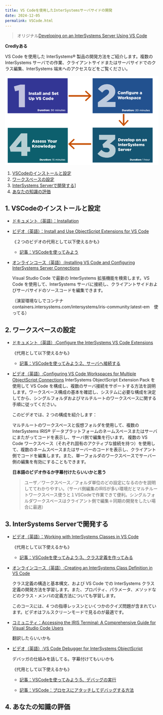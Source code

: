 ```yaml
---
title: VS Codeを使用したInterSystemsサーバサイドの開発
date: 2024-12-05
permalink: VSCode.html
---
```

> オリジナル[Developing on an InterSystems Server Using VS Code](https://learning.intersystems.com/enrol/index.php?id=1678)

**Credlyある**

VS Code を使用した InterSystems® 製品の開発方法をご紹介します。複数の InterSystems サーバでの作業、クライアントサイドまたはサーバサイドでのクラス編集、InterSystems 端末へのアクセスなどをご覧ください。

![](/assets/VSCode.png)

1. [VSCodeのインストールと設定](#1-vscodeのインストールと設定)
2. [ワークスペースの設定](#2-ワークスペースの設定)
3. [InterSystems Serverで開発する](#3-intersystems-serverで開発する)]
4. [あなたの知識の評価](#4-あなたの知識の評価)

## 1. VSCodeのインストールと設定

- [ドキュメント（英語）：Installation](https://docs.intersystems.com/components/csp/docbook/DocBook.UI.Page.cls?KEY=GVSCO_install)

- [ビデオ（英語）：Install and Use ObjectScript Extensions for VS Code](https://learning.intersystems.com/enrol/index.php?id=1458)

    《２つのビデオの代用として以下使えるかも》
    - [記事：VSCodeを使ってみよう](https://jp.community.intersystems.com/node/482976)

- [オンラインコース（英語）:Installing VS Code and Configuring InterSystems Server Connections](https://learning.intersystems.com/course/view.php?id=1782)

    Visual Studio Code で最新の InterSystems 拡張機能を検索します。VS Code を使用して、InterSystems サーバに接続し、クライアントサイドおよびサーバサイドのソースコードを編集できます。

    （演習環境なしでコンテナ　containers.intersystems.com/intersystems/iris-community:latest-em　使ってる）

## 2. ワークスペースの設定

- [ドキュメント（英語）:Configure the InterSystems VS Code Extensions](https://docs.intersystems.com/components/csp/docbook/DocBook.UI.Page.cls?KEY=GVSCO_config)

    《代用として以下使えるかも》
    - [記事：VSCodeを使ってみよう:2、サーバへ接続する ](https://jp.community.intersystems.com/node/482976#2)

- [ビデオ（英語）:Configuring VS Code Workspaces for Multiple ObjectScript Connections](https://learning.intersystems.com/enrol/index.php?id=1783) 
    InterSystems ObjectScript Extension Pack を使用して VS Code を構成し、複数のサーバ接続をサポートする方法を説明します。ワークスペース構成の基本を確認し、システムに必要な構成を決定してから、シングルフォルダおよびマルチルートのワークスペースに関する手順に従ってください。

    このビデオでは、2 つの構成を紹介します：

    マルチルートのワークスペースと仮想フォルダを使用して、複数の InterSystems IRIS® データプラットフォームのネームスペースまたはサーバにまたがってコードを表示し、サーバ側で編集を行います。
    複数の VS Code ワークスペース（それぞれ固有のアクティブな接続を持つ）を使用して、複数のネームスペースまたはサーバーのコードを表示し、クライアント側でコードを編集します。また、単一フォルダのワークスペースでサーバー側の編集を有効にすることもできます。

    **日本語のビデオ作るか字幕付けたらいいかと思う**

    >ユーザ／ワークスペース／フォルダ単位のどの設定になるのかを説明しててわかりやすい。（サーバ側編集のIRISが多い環境だとマルチルートワークスペース使うと１VSCodeで作業できて便利。シングルフォルダワークスペースはクライアント側で編集＋同期の開発をしたい場合に最適）


## 3. InterSystems Serverで開発する

- [ビデオ（英語）：Working with InterSystems Classes in VS Code](https://learning.intersystems.com/course/view.php?id=1778)

    《代用として以下使えるかも》
    - [記事：VSCodeを使ってみよう:3、クラス定義を作ってみる](https://jp.community.intersystems.com/node/482976#3)

- [オンラインコース（英語）:Creating an InterSystems Class Definition in VS Code](https://learning.intersystems.com/course/view.php?name=IRIS%20Class)

    クラス定義の構造と基本構文、および VS Code での InterSystems クラス定義の開発方法を学習します。また、プロパティ、パラメータ、メソッドなどのクラス・メンバの定義方法についても学習します。

    このコースには、4 つの指導レッスンといくつかのクイズ問題が含まれています。ビデオはフルスクリーンモードで見るのが最適です。

- [コミュニティ：Accessing the IRIS Terminal: A Comprehensive Guide for Visual Studio Code Users](https://community.intersystems.com/post/accessing-iris-terminal-comprehensive-guide-visual-studio-code-users)
 
    翻訳したらいいかも

- [ビデオ（英語）:VS Code Debugger for InterSystems ObjectScript](https://learning.intersystems.com/course/view.php?id=1795)

    デバッガの仕組みを話してる。字幕付けてもいいかも

    《代用として以下使えるかも》
    - [記事：VSCodeを使ってみよう:5、デバッグの実行](https://jp.community.intersystems.com/node/482976#5)

    - [記事：VSCode：プロセスにアタッチしてデバッグする方法](https://jp.community.intersystems.com/node/489221)

## 4. あなたの知識の評価